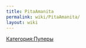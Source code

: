 ```yaml
---
title: PitaAmanita
permalink: wiki/PitaAmanita/
layout: wiki
---
```


[Категория:Пуперы](Категория:Пуперы "wikilink")
